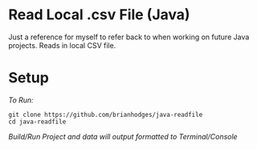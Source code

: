 # Read Local .csv File (Java)
Just a reference for myself to refer back to when working on future Java projects. Reads in local CSV file.

# Setup
*To Run:*
  ```
  git clone https://github.com/brianhodges/java-readfile
  cd java-readfile
  ```
*Build/Run Project and data will output formatted to Terminal/Console*
